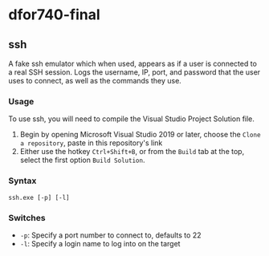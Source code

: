 # dfor740-final
## ssh
A fake ssh emulator which when used, appears as if a user is connected to a real SSH session. Logs the username, IP, port, and password that the user uses to connect, as well as the commands they use.

### Usage
To use ssh, you will need to compile the Visual Studio Project Solution file. 
1. Begin by opening Microsoft Visual Studio 2019 or later, choose the ```Clone a repository```, paste in this repository's link
2. Either use the hotkey ```Ctrl+Shift+B```, or from the ```Build``` tab at the top, select the first option ```Build Solution```.

### Syntax
```ssh.exe [-p] [-l]```

### Switches
- ```-p```: Specify a port number to connect to, defaults to 22
- ```-l```: Specify a login name to log into on the target
